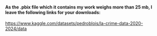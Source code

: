 #### As the .pbix file which it contains my work weighs more than 25 mb, I leave the following links for your downloads:

https://www.kaggle.com/datasets/pedroblois/la-crime-data-2020-2024/data
